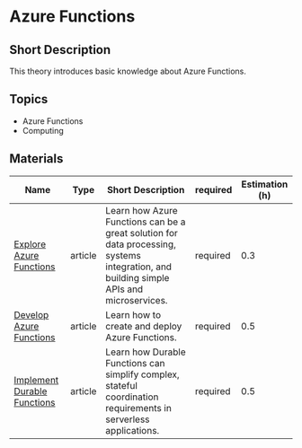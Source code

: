 # Azure Functions

## Short Description

This theory introduces basic knowledge about Azure Functions.

## Topics

* Azure Functions
* Computing

## Materials

| Name                                                                                                           | Type    | Short Description                                                                                                                       | required | Estimation (h) |
|----------------------------------------------------------------------------------------------------------------|---------|-----------------------------------------------------------------------------------------------------------------------------------------|----------|----------------|
| [Explore Azure Functions](https://learn.microsoft.com/en-us/training/modules/explore-azure-functions/)         | article | Learn how Azure Functions can be a great solution for data processing, systems integration, and building simple APIs and microservices. | required | 0.3            |
| [Develop Azure Functions](https://learn.microsoft.com/en-us/training/modules/develop-azure-functions/)         | article | Learn how to create and deploy Azure Functions.                                                                                         | required | 0.5            |
| [Implement Durable Functions](https://learn.microsoft.com/en-us/training/modules/implement-durable-functions/) | article | Learn how Durable Functions can simplify complex, stateful coordination requirements in serverless applications.                        | required | 0.5            |
